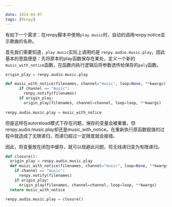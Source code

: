 ```yaml
---

date: 2024-04-07
tags: [Renpy]
---
```



有如下一个需求：在renpy脚本中使用`play music`时，自动的调用renpy.notice显示歌曲的名称。

首先我们需要知道，`play music`实际上调用的是 `renpy.audio.music.play`，因此基本的思路便是：先将原本的play函数保存在某处，定义一个新的`music_with_notice`函数，在函数内执行逻辑后将参数透传给保存的`paly`函数。

```python
origin_play = renpy.audio.music.play 

def music_with_notice(filenames, channel="music", loop=None, **kwargs):
      if channel == "music":
        renpy.notify(filenames)
      if origin_play:
        origin_play(filenames, channel=channel, loop=loop, **kwargs)
        
renpy.audio.music.play = music_with_notice
```

但是这样在autoreload模式下存在问题，保存的变量会被重置，但renpy.audio.music.play却还是music_with_notice。在重新执行原函数赋值的过程中就造成了无限递归，而递归超过一定限度就会报错。

因此，将变量放在闭包中缓存，就可以规避此问题，将无线递归变为有限递归。

```python
def closure():
  origin_play = renpy.audio.music.play
  def music_with_notice(filenames, channel="music", loop=None, **kwargs):
    if channel == "music":
      renpy.notify(filenames)
    if origin_play:
      origin_play(filenames, channel=channel, loop=loop, **kwargs)
  return music_with_notice
    
renpy.audio.music.play = closure()
```

